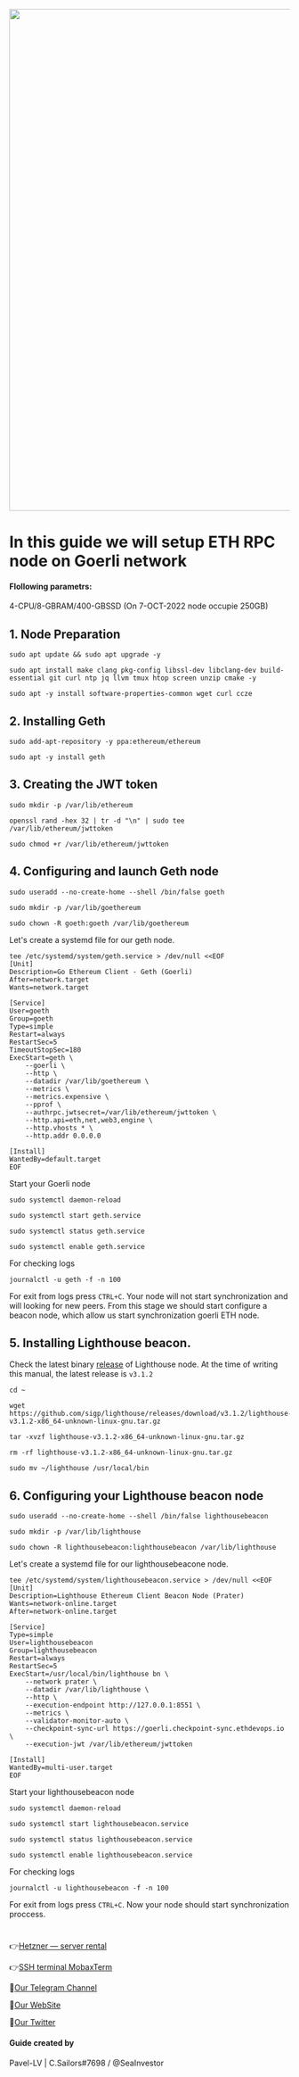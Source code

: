<p align="center">
 <img src="https://i.postimg.cc/L8DRwBr1/Ethereum-1.jpg"width="900"/></a>
</p>

# In this guide we will setup ETH RPC node on Goerli network

#### Flollowing parametrs:

4-CPU/8-GBRAM/400-GBSSD (On 7-OCT-2022 node occupie 250GB)

## 1. Node Preparation
```
sudo apt update && sudo apt upgrade -y
```
```
sudo apt install make clang pkg-config libssl-dev libclang-dev build-essential git curl ntp jq llvm tmux htop screen unzip cmake -y
```
```
sudo apt -y install software-properties-common wget curl ccze
```
## 2. Installing Geth
```
sudo add-apt-repository -y ppa:ethereum/ethereum
```
```
sudo apt -y install geth
```
## 3. Creating the JWT token
```
sudo mkdir -p /var/lib/ethereum
```
```
openssl rand -hex 32 | tr -d "\n" | sudo tee /var/lib/ethereum/jwttoken
```
```
sudo chmod +r /var/lib/ethereum/jwttoken
```
## 4. Configuring and launch Geth node
```
sudo useradd --no-create-home --shell /bin/false goeth
```
```
sudo mkdir -p /var/lib/goethereum
```
```
sudo chown -R goeth:goeth /var/lib/goethereum
```
Let's create a systemd file for our geth node.
```
tee /etc/systemd/system/geth.service > /dev/null <<EOF
[Unit]
Description=Go Ethereum Client - Geth (Goerli)
After=network.target
Wants=network.target

[Service]
User=goeth
Group=goeth
Type=simple
Restart=always
RestartSec=5
TimeoutStopSec=180
ExecStart=geth \
    --goerli \
    --http \
    --datadir /var/lib/goethereum \
    --metrics \
    --metrics.expensive \
    --pprof \
    --authrpc.jwtsecret=/var/lib/ethereum/jwttoken \
    --http.api=eth,net,web3,engine \
    --http.vhosts * \
    --http.addr 0.0.0.0

[Install]
WantedBy=default.target
EOF
```
Start your Goerli node
```
sudo systemctl daemon-reload
```
```
sudo systemctl start geth.service 
```
```
sudo systemctl status geth.service 
```
```
sudo systemctl enable geth.service
```
For checking logs
```
journalctl -u geth -f -n 100
```
For exit from logs press `CTRL+C`. Your node will not start synchronization and will looking for new peers. From this stage we should start configure a beacon node, which allow us start synchronization goerli ETH node.

## 5. Installing Lighthouse beacon.
Check the latest binary [release](https://github.com/sigp/lighthouse/releases) of Lighthouse node. At the time of writing this manual, the latest release is `v3.1.2`
```
cd ~
```
```
wget https://github.com/sigp/lighthouse/releases/download/v3.1.2/lighthouse-v3.1.2-x86_64-unknown-linux-gnu.tar.gz
```
```
tar -xvzf lighthouse-v3.1.2-x86_64-unknown-linux-gnu.tar.gz
```
```
rm -rf lighthouse-v3.1.2-x86_64-unknown-linux-gnu.tar.gz
```
```
sudo mv ~/lighthouse /usr/local/bin
```
## 6. Configuring your Lighthouse beacon node
```
sudo useradd --no-create-home --shell /bin/false lighthousebeacon
```
```
sudo mkdir -p /var/lib/lighthouse
```
```
sudo chown -R lighthousebeacon:lighthousebeacon /var/lib/lighthouse
```
Let's create a systemd file for our lighthousebeacone node.
```
tee /etc/systemd/system/lighthousebeacon.service > /dev/null <<EOF
[Unit]
Description=Lighthouse Ethereum Client Beacon Node (Prater)
Wants=network-online.target
After=network-online.target

[Service]
Type=simple
User=lighthousebeacon
Group=lighthousebeacon
Restart=always
RestartSec=5
ExecStart=/usr/local/bin/lighthouse bn \
    --network prater \
    --datadir /var/lib/lighthouse \
    --http \
    --execution-endpoint http://127.0.0.1:8551 \
    --metrics \
    --validator-monitor-auto \
    --checkpoint-sync-url https://goerli.checkpoint-sync.ethdevops.io \
    --execution-jwt /var/lib/ethereum/jwttoken

[Install]
WantedBy=multi-user.target
EOF
```
Start your lighthousebeacon node
```
sudo systemctl daemon-reload
```
```
sudo systemctl start lighthousebeacon.service
```
```
sudo systemctl status lighthousebeacon.service
```
```
sudo systemctl enable lighthousebeacon.service
```
For checking logs
```
journalctl -u lighthousebeacon -f -n 100
```
For exit from logs press `CTRL+C`. Now your node should start synchronization proccess. 

#

👉[Hetzner — server rental](https://hetzner.cloud/?ref=NY9VHC3PPsL0)

👉[SSH terminal MobaxTerm](https://mobaxterm.mobatek.net/download.html)

🔰[Our Telegram Channel](https://t.me/CryptoSailorsAnn)

🔰[Our WebSite](cryptosailors.tech)

🔰[Our Twitter](https://twitter.com/Crypto_Sailors)

#### Guide created by 
Pavel-LV | C.Sailors#7698 / @SeaInvestor


